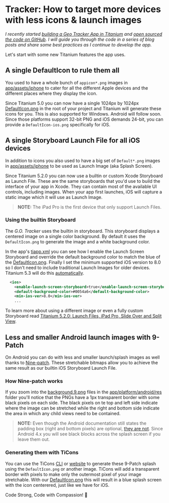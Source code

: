 # Tracker: How to target more devices with less icons & launch images

*I recently started [building a Geo Tracker App in Titanium](http://www.appcelerator.com/blog/2016/04/building-a-geo-tracker-app-in-titanium/) and [open sourced the code on GitHub](https://github.com/fokkezb/tracker). I will guide you through the code in a series of blog posts and share some best practices as I continue to develop the app.*

Let's start with some new Titanium features the app uses.

## A single DefaultIcon to rule them all

You used to have a whole bunch of `appicon*.png` images in [app/assets/iphone](../app/assets/iphone) to cater for all the different Apple devices and the different places where they display the icon.

Since Titanium 5.0 you can now have a single 1024px by 1024px [DefaultIcon.png](../DefaultIcon.png) in the root of your project and Titanium will generate these icons for you. This is also supported for Windows. Android will follow soon. Since those platforms support 32-bit PNG and iOS demands 24-bit, you can provide a `DefaultIcon-ios.png` specifically for iOS.

## A single Storyboard Launch File for all iOS devices

In addition to icons you also used to have a big set of `Default*.png` images in [app/assets/iphone](../app/assets/iphone) to be used as Launch Image (aka Splash Screen).

Since Titanium 5.2.0 you can now use a builtin or custom Xcode Storyboard as Launch File. These are the same storyboards that you'd use to build the interface of your app in Xcode. They can contain most of the available UI controls, including images. When your app first launches, iOS will capture a static image which it will use as Launch Image.

> **NOTE:** The iPad Pro is the first device that only support Launch Files.

### Using the builtin Storyboard

The *G.O. Tracker* uses the builtin in storyboard. This storyboard displays a centered image on a single color background. By default it uses the `DefaultIcon.png` to generate the image and a white background color.

In the app's [tiapp.xml](../tiapp.xml#L18) you can see how I enable the Launch Screen Storyboard and override the default background color to match the blue of the [DefaultIcon.png](../DefaultIcon.png). Finally I set the minimum supported iOS version to 8.0 so I don't need to include traditional Launch Images for older devices. Titanium 5.3 will do this [automatically](https://jira.appcelerator.org/browse/TIMOB-23172).

```xml
  <ios>
    <enable-launch-screen-storyboard>true</enable-launch-screen-storyboard>
    <default-background-color>#0054a6</default-background-color>
    <min-ios-ver>8.0</min-ios-ver>
    ...
```

To learn more about using a different image or even a fully custom Storyboard read [Titanium 5.2.0: Launch Files, iPad Pro, Slide Over and Split View](http://www.appcelerator.com/blog/2016/02/titanium-5-2-0-launch-files-ipad-pro-slide-over-and-split-view/).

## Less and smaller Android launch images with 9-Patch

On Android you can do with less and smaller launch/splash images as well thanks to [Nine-patch](http://developer.android.com/guide/topics/graphics/2d-graphics.html#nine-patch). These stretchable bitmaps allow you to achieve the same result as our builtin iOS Storyboard Launch File.

### How Nine-patch works
If you zoom into the [background.9.png](../app/platform/android/res/drawable-xxxhdpi/background.9.png) files in the [app/platform/android/res](../app/platform/android/res) folder you'll notice that the PNGs have a 1px transparent border with some black pixels on each side. The black pixels on te top and left side indicate where the image can be stretched while the right and bottom side indicate the area in which any child views need to be contained.

> **NOTE:** Even though the Android documentation still states the padding box (right and bottom pixels) are optional, [they are not](https://jira.appcelerator.org/browse/TIMOB-19190). Since Android 4.x you will see black blocks across the splash screen if you leave them out.

### Generating them with TiCons

You can use the TiCons [CLI](https://www.npmjs.com/package/ticons) or [website](http://ticons.fokkezb.nl/) to generate these 9-Patch splash using the `DefaultIcon.png` or another image. TiCons will add a transparent border with pixels to make only the outermost pixel of your image stretchable. With our [DefaultIcon.png](../DefaultIcon.png) this will result in a blue splash screen with the icon centerered, just like we have for iOS.

Code Strong, Code with Compassion! 🚴
